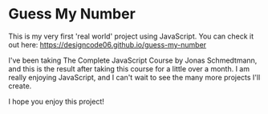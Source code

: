# Guess My Number

This is my very first 'real world' project using JavaScript. You can check it out here: https://designcode06.github.io/guess-my-number

I've been taking The Complete JavaScript Course by Jonas Schmedtmann, and this is the result after taking this course for a little over a month.
I am really enjoying JavaScript, and I can't wait to see the many more projects I'll create.

I hope you enjoy this project!
